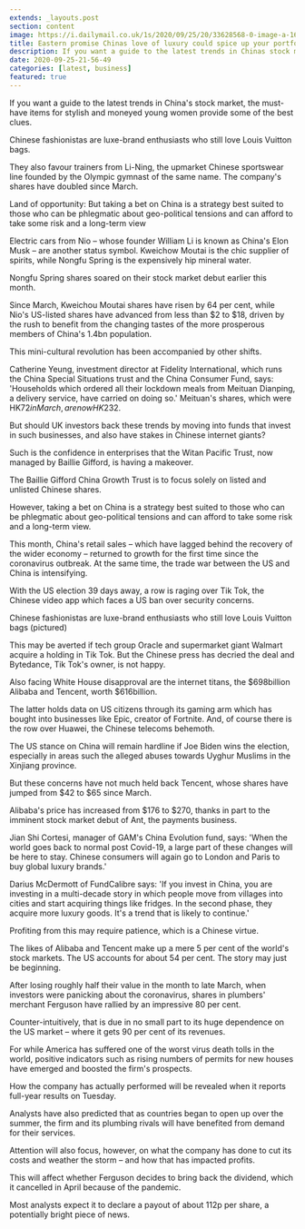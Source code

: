 ```yaml
---
extends: _layouts.post
section: content
image: https://i.dailymail.co.uk/1s/2020/09/25/20/33628568-0-image-a-16_1601061562007.jpg 
title: Eastern promise Chinas love of luxury could spice up your portfolio  
description: If you want a guide to the latest trends in Chinas stock market, the must-have items for stylish and moneyed young women provide some of the best clues. 
date: 2020-09-25-21-56-49 
categories: [latest, business] 
featured: true 
--- 
```

If you want a guide to the latest trends in China's stock market, the must-have items for stylish and moneyed young women provide some of the best clues.

Chinese fashionistas are luxe-brand enthusiasts who still love Louis Vuitton bags.

They also favour trainers from Li-Ning, the upmarket Chinese sportswear line founded by the Olympic gymnast of the same name. The company's shares have doubled since March.

Land of opportunity: But taking a bet on China is a strategy best suited to those who can be phlegmatic about geo-political tensions and can afford to take some risk and a long-term view

Electric cars from Nio – whose founder William Li is known as China's Elon Musk – are another status symbol. Kweichow Moutai is the chic supplier of spirits, while Nongfu Spring is the expensively hip mineral water.

Nongfu Spring shares soared on their stock market debut earlier this month. 

Since March, Kweichou Moutai shares have risen by 64 per cent, while Nio's US-listed shares have advanced from less than $2 to $18, driven by the rush to benefit from the changing tastes of the more prosperous members of China's 1.4bn population.



This mini-cultural revolution has been accompanied by other shifts.

Catherine Yeung, investment director at Fidelity International, which runs the China Special Situations trust and the China Consumer Fund, says: 'Households which ordered all their lockdown meals from Meituan Dianping, a delivery service, have carried on doing so.' Meituan's shares, which were HK$72 in March, are now HK$232.

But should UK investors back these trends by moving into funds that invest in such businesses, and also have stakes in Chinese internet giants? 

Such is the confidence in enterprises that the Witan Pacific Trust, now managed by Baillie Gifford, is having a makeover. 

The Baillie Gifford China Growth Trust is to focus solely on listed and unlisted Chinese shares.

However, taking a bet on China is a strategy best suited to those who can be phlegmatic about geo-political tensions and can afford to take some risk and a long-term view. 

This month, China's retail sales – which have lagged behind the recovery of the wider economy – returned to growth for the first time since the coronavirus outbreak. At the same time, the trade war between the US and China is intensifying.

With the US election 39 days away, a row is raging over Tik Tok, the Chinese video app which faces a US ban over security concerns. 

Chinese fashionistas are luxe-brand enthusiasts who still love Louis Vuitton bags (pictured)

This may be averted if tech group Oracle and supermarket giant Walmart acquire a holding in Tik Tok. But the Chinese press has decried the deal and Bytedance, Tik Tok's owner, is not happy.

Also facing White House disapproval are the internet titans, the $698billion Alibaba and Tencent, worth $616billion. 

The latter holds data on US citizens through its gaming arm which has bought into businesses like Epic, creator of Fortnite. And, of course there is the row over Huawei, the Chinese telecoms behemoth.

The US stance on China will remain hardline if Joe Biden wins the election, especially in areas such the alleged abuses towards Uyghur Muslims in the Xinjiang province. 



But these concerns have not much held back Tencent, whose shares have jumped from $42 to $65 since March.

Alibaba's price has increased from $176 to $270, thanks in part to the imminent stock market debut of Ant, the payments business.

Jian Shi Cortesi, manager of GAM's China Evolution fund, says: 'When the world goes back to normal post Covid-19, a large part of these changes will be here to stay. Chinese consumers will again go to London and Paris to buy global luxury brands.'

Darius McDermott of FundCalibre says: 'If you invest in China, you are investing in a multi-decade story in which people move from villages into cities and start acquiring things like fridges. In the second phase, they acquire more luxury goods. It's a trend that is likely to continue.'

Profiting from this may require patience, which is a Chinese virtue. 

The likes of Alibaba and Tencent make up a mere 5 per cent of the world's stock markets. The US accounts for about 54 per cent. The story may just be beginning.



After losing roughly half their value in the month to late March, when investors were panicking about the coronavirus, shares in plumbers' merchant Ferguson have rallied by an impressive 80 per cent.

Counter-intuitively, that is due in no small part to its huge dependence on the US market – where it gets 90 per cent of its revenues. 

For while America has suffered one of the worst virus death tolls in the world, positive indicators such as rising numbers of permits for new houses have emerged and boosted the firm's prospects.

How the company has actually performed will be revealed when it reports full-year results on Tuesday.

Analysts have also predicted that as countries began to open up over the summer, the firm and its plumbing rivals will have benefited from demand for their services.

Attention will also focus, however, on what the company has done to cut its costs and weather the storm – and how that has impacted profits.

This will affect whether Ferguson decides to bring back the dividend, which it cancelled in April because of the pandemic. 

Most analysts expect it to declare a payout of about 112p per share, a potentially bright piece of news.

